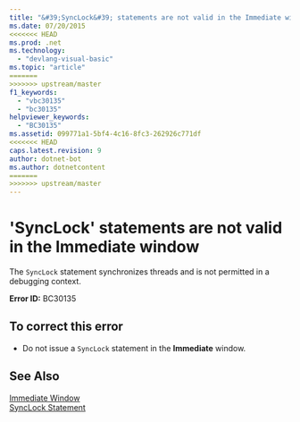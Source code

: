 ```yaml
---
title: "&#39;SyncLock&#39; statements are not valid in the Immediate window"
ms.date: 07/20/2015
<<<<<<< HEAD
ms.prod: .net
ms.technology: 
  - "devlang-visual-basic"
ms.topic: "article"
=======
>>>>>>> upstream/master
f1_keywords: 
  - "vbc30135"
  - "bc30135"
helpviewer_keywords: 
  - "BC30135"
ms.assetid: 099771a1-5bf4-4c16-8fc3-262926c771df
<<<<<<< HEAD
caps.latest.revision: 9
author: dotnet-bot
ms.author: dotnetcontent
=======
>>>>>>> upstream/master
---
```

# &#39;SyncLock&#39; statements are not valid in the Immediate window
The `SyncLock` statement synchronizes threads and is not permitted in a debugging context.  
  
 **Error ID:** BC30135  
  
## To correct this error  
  
-   Do not issue a `SyncLock` statement in the **Immediate** window.  
  
## See Also  
 [Immediate Window](/visualstudio/ide/reference/immediate-window)  
 [SyncLock Statement](../../visual-basic/language-reference/statements/synclock-statement.md)
